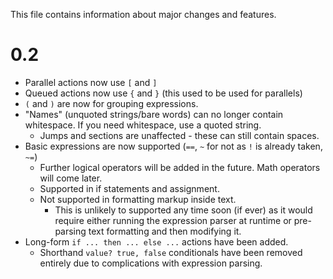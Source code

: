 This file contains information about major changes and features.

# 0.2

* Parallel actions now use `[` and `]`
* Queued actions now use `{` and `}` (this used to be used for parallels)
* `(` and `)` are now for grouping expressions.
* "Names" (unquoted strings/bare words) can no longer contain whitespace. If you need whitespace, use a quoted
  string.
  * Jumps and sections are unaffected - these can still contain spaces. 
* Basic expressions are now supported (`==`, `~` for not as `!` is already taken, `~=`)
  * Further logical operators will be added in the future. Math operators will come later.
  * Supported in if statements and assignment.
  * Not supported in formatting markup inside text.
    * This is unlikely to supported any time soon (if ever) as it would require either running the expression parser at
      runtime or pre-parsing text formatting and then modifying it.
* Long-form `if ... then ... else ...` actions have been added.
  * Shorthand `value? true, false` conditionals have been removed entirely due to complications with expression parsing.